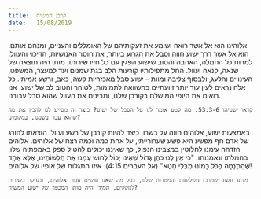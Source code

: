 ```yaml
---
title:  קרבן המשיח
date:   15/08/2019
---
```


אלוהינו הוא אל אשר רואה ושומע את זעקותיהם של האומללים והעניים, ומנחם אותם. הוא אל אשר דרך ישוע חווה וסבל את הגרוע ביותר, את חוסר האנושיות, הדיכוי והעוול. למרות כל החמלה, האהבה והטוב שישוע הפגין עם כל חייו שירותו, מותו היה תוצאה של שנאה, קנאה ועוול. החל מתפילותיו קורעות הלב בגת שמנים ועד למעצר, המשפט, העינויים והלעג, ולבסוף צליבה ומוות – ישוע סבל מאכזריות קשה, כאב, ורשע אמיתי. כל אלה נראים לעין עוד יותר זוועתיים בהשוואה לתמימות, לטוהר והטוב לב של ישוע. אנו רואים את היופי המושלם בקורבן שלנו, ומבינים את העוול שהוא סבל עבורנו. 

`קראו ישעיהו 53:3-6. מה קטע אומר לנו על הסבל של ישוע? כיצד זה מסייע לנו להבין את מה שהוא עבר בשמנו, במקומינו?`

באמצעות ישוע, אלוהים חווה על בשרו, כיצד להיות קורבן של רשע ועוול. הוצאתו להורג של אדם חף מפשע היא פשע שערורייתי, על אחת כמה וכמה רצח של אלוהים. אלוהים הזדהה עימנו לחלוטין במצבינו הנפול, כך שאיננו יכולים להטיל ספק באמפתיה שלו, בחמלתו ונאמנותו: "כִּי אֵין לָנוּ כֹּהֵן גָּדוֹל שֶׁאֵינוֹ יָכוֹל לָחוּשׁ עִמָּנוּ אֶת חֻלְשׁוֹתֵינוּ, אֶלָּא אֶחָד שֶׁהִתְנַסָּה בַּכֹּל כָּמוֹנוּ מִבְּלִי חֵטְא" (אל העברים 4:15). איזו התגלות של אופיו של אלוהים! 

`מדוע חשוב שמרכז השליחות והמטרות שלנו, בכל מה שאנו עושים עבור אלוהים, ובעיקר בשירות לנזקקים, תמיד יהיה מותו המכפר של ישוע המשיח?`